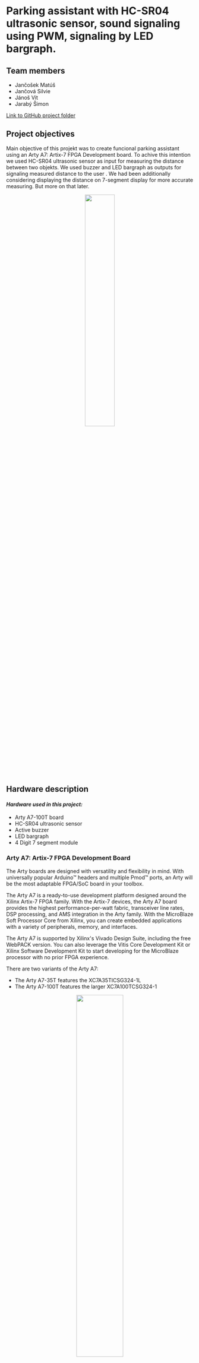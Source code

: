 # Parking assistant with HC-SR04 ultrasonic sensor, sound signaling using PWM, signaling by LED bargraph.

## Team members 
* Jančošek Matúš
* Jančová Silvie
* Jánoš Vít
* Jarabý Šimon

[Link to GitHub project folder ](https://github.com/vitoo420/DE1_projekt)

 
## Project objectives
Main objective of this projekt was to create funcional parking assistant using an Arty A7: Artix-7 FPGA Development board. To achive this intention we used HC-SR04 ultrasonic sensor as input for measuring the distance between two objekts. We used buzzer and LED bargraph as outputs for signaling measured distance to the user . We had been additionally considering displaying the distance on 7-segment display for more accurate measuring. But more on that later. 
 
<p align="center" width="100%">
   <img width="40%" src="https://cdn.dribbble.com/users/1287580/screenshots/5410442/dribbble_2.gif"> 
 </p>

## Hardware description
#### *Hardware used in this project:*
* Arty A7-100T board 
* HC-SR04 ultrasonic sensor
* Active buzzer
* LED bargraph
* 4 Digit 7 segment module

### Arty A7: Artix-7 FPGA Development Board
The Arty boards are designed with versatility and flexibility in mind. With universally popular Arduino™ headers and multiple Pmod™ ports, an Arty will be the most adaptable FPGA/SoC board in your toolbox. 

The Arty A7 is a ready-to-use development platform designed around the Xilinx Artix-7 FPGA family. With the Artix-7 devices, the Arty A7 board provides the highest performance-per-watt fabric, transceiver line rates, DSP processing, and AMS integration in the Arty family. With the MicroBlaze Soft Processor Core from Xilinx, you can create embedded applications with a variety of peripherals, memory, and interfaces.

The Arty A7 is supported by Xilinx's Vivado Design Suite, including the free WebPACK version. You can also leverage the Vitis Core Development Kit or Xilinx Software Development Kit to start developing for the MicroBlaze processor with no prior FPGA experience.

There are two variants of the Arty A7: 
* The Arty A7-35T features the XC7A35TICSG324-1L
* The Arty A7-100T features the larger XC7A100TCSG324-1


 <p align="center" width="100%">
   <img width="50%" src="Images/Board1.png"> 
 </p>



#### *PinOut of Pmod Connectors on Arty A7-100T board*

 <p align="center" width="100%">
    <img width="50%" src="Images/pins.png"> 
 </p>

####  *Pmod Connector table*

|  | Pmod JA | Pmod JB | Pmod JC | Pmod JD |
| :-: | :-: | :-: | :-: | :-: |
| Pmod Type | Standard | High-Speed | High-Speed | Standard |
| Pin 1 | G13 | E15 | U12 | D4 |
| Pin 2 | B11 | E16 | V12 | D3 |
| Pin 3 | A11 | D15 | V10 | F4 |
| Pin 4 | D12 | C15 | V11 | F3 |
| Pin 7 | D13 | J17 | U14 | E2 |
| Pin 8 | B18 | J18 | V14 | D2 |
| Pin 9 | A18 | K15 | T13 | H2 |
| Pin 10 | K16 | J15 | U13 | G2 |





### HC-SR04 ultrasonic sensor
#### *Description of HC-SR04 ultrasonic sensor*

 <p align="center" width="100%">
   <img width="50%" src="Images/Sensor3.png"> 
 </p>

First of all we have to understand how the ultrasonic sensors works. Ultrasonic sensors use sound to determine the distance between the sensor and theclosest object in its path. 
Ultrasonic sensors are essentially sound sensors, however they perform at a frequency above human hearing. The sensor sends out a sound wave at a selected frequency (Original signal). 
It then listens for that specificsound wave to bounce off of an object and come back (Reflected signal).

<p align="center" width="100%">
   <img width="50%" src="Images/Sensor4.png"> 
</p>

The sensor maintains track of the time between sending the sound wave and the sound wave returning. 
If you know how fast something is going and how long it is traveling you can find the distancetraveled with equation d=v*t

#### *HC-SR04 Specifications for this project*
This section contains the specifications and why they are important to the sensor module. The sensor modules requirements are as follows. Cost, Weigh, Accuracy of object detection. Cost of modules is most important aspect for every new product. It is basic factor in designing the product. Next one is weight because we want out divice to be  simple, light and over all practical. For that we will also need precision and accuracy. 

#### *HC-SR04 Electric parameters*
* Working Voltage is DC 5 V
* Working Current is 15mA
* Working Frequency is 40Hz
* Max/Min Range 400cm/2cm
* MeasuringAngle is 15 degree
* Trigger Input Signal 10uS TTL pulse
* Echo Output Signal Input TTL lever signal and the range in proportion
* Dimension of board are 45*20*15mm 

#### *HC-SR04 Timing Chart and Pin Explanations*

The HC-SR04 has four pins VCC, GND, TRIG and ECHO. The VCC and GND pins are the simplest because they power the HC-SR04. These pins need to be attached to a +5 voltedge source and ground respectively. The TRIG pin is responsible for sending the ultrasonic burst. This pin should be set to HIGH for 10 μs, at which point the HC-SR04 will send out an eight cycle sonic burst at 40 kHZ. After a sonic burst has been sent the ECHO pin will go HIGH. The ECHO pin is the data pin it is used in taking distance measurements. After an ultrasonic burst is sent the pin will go HIGH, it will stay high until an ultrasonic burst is detected back, at which point it will go LOW. 

Taking distance measurements with HC-SR04 can be triggered to send out an ultrasonic burst by setting the TRIG pin to HIGH. Once the burst is sent the ECHO pin will automatically go HIGH. This pin will remain HIGH until the the burst hits the sensor again. You can calculate the distance to the object by keeping track of how long the ECHO pin stays HIGH. The time ECHO stays HIGH is the time the burst spent traveling.  Using this measurement in equation 1 along with the speed of sound will yield the distance travelled. A summary of this is listed below, along with a visual representation.

<p align="center" width="100%">
    <img width="70%" src="Images/Timing.png"> 
</p>


To interpret the time reading into a distance you need to change the first equation. The clock on the device you are using will probably count in microseconds or smaller. To useequation 1 the speed of sound needs to determined,which is 343 meters per second atstandard temperature and pressure. To convert this into more useful form use equation 2to change from meters per second to microseconds per centimeter. Then equation 3 canbe used to easily compute the distance in centimeters.

<p align="center" width="100%">
    <img width="45%" src="Images/rovnica.png"> 
</p>

### Sensor HC-SR04

#### *Listing of VHDL code of architecture at sensor*
```vhdl
library ieee;               -- Standard library
use ieee.std_logic_1164.all;-- Package for data types and logic operations
use ieee.numeric_std.all;   -- Package for arithmetic operations

entity sensor is
port(
    CLK     : in std_logic;     --clock
    reset   : in std_logic;
    echo    : in std_logic;    
    trig    : out std_logic; 
    b_spacing : out std_logic_vector(9 - 1 downto 0) := "000000000"
        
    );  
end entity sensor;

architecture Behavioral of sensor is 

    signal s_tick_trig  : unsigned(6 - 1 downto 0) := "000000";
    signal s_tick_echo  : unsigned(6 - 1 downto 0) := "000000";
    
begin

    p_trig : process(clk)
        begin
            if rising_edge(clk) then
                s_tick_trig <= s_tick_trig + 1;
                if (reset = '1') then              -- reset 1, trigger 0           
                    trig <= '0';    
                end if;
                
                if(s_tick_trig < "001011") then
                    trig <= '1';
                elsif(s_tick_trig < "011110" and s_tick_trig > "001010") then
                    trig <= '0';
                else
                    s_tick_trig <= "000000";
                end if;
            end if;
    end process p_trig;
    

    p_spacing : process(clk, echo)
    begin
    if rising_edge(clk) then
            if reset = '1' then
               b_spacing <= "000000000"; 
               s_tick_echo <= "000000";
            end if;
            if(echo = '1') then
                s_tick_echo <= s_tick_echo +1;                
            end if;
    end if;
    
    if falling_edge(echo) then
        b_spacing <= std_logic_vector(s_tick_echo * "111");
    end if;
    
    end process p_spacing;
end architecture Behavioral;
```
#### Listing of VHDL code of architecture at tb_sensor
```vhdl
library IEEE;
use IEEE.STD_LOGIC_1164.ALL;
use IEEE.NUMERIC_STD.ALL;
-- Uncomment the following library declaration if using
-- arithmetic functions with Signed or Unsigned values
--use IEEE.NUMERIC_STD.ALL;

-- Uncomment the following library declaration if instantiating
-- any Xilinx leaf cells in this code.
--library UNISIM;
--use UNISIM.VComponents.all;

entity tb_sensor is
--  Port ( );
end tb_sensor;
architecture Behavioral of tb_sensor is
    constant c_CLK_100MHZ_PERIOD : time := 10 ns;
    
    signal s_clk                    : std_logic;
    signal s_reset                  : std_logic;
    signal s_echo                   : std_logic;    
    signal s_trig                   : std_logic;
    signal s_time                   : time := 100 us;
    signal s_spacing                : std_logic_vector(9 - 1 downto 0);
    
begin

uut_ce : entity work.sensor
   port map(
        clk     => s_clk,
        trig    => s_trig,
        echo    => s_echo,
        reset   => s_reset,
        b_spacing => s_spacing
           );
           
    p_clk_gen : process
    begin
     while now < 10000 ns loop   -- 10 usec of simulation
            s_clk <= '0';
            wait for c_CLK_100MHZ_PERIOD / 2;
            s_clk <= '1';
            wait for c_CLK_100MHZ_PERIOD / 2;
        end loop;
    wait;
    end process p_clk_gen; 
    
    p_echo : process
    begin
    s_reset <= '0';
    s_echo <= '0';
    wait for 120 ns;
    s_echo <= '1';
    wait for 150 ns;
    s_echo <= '0';
    wait for 120 ns;
    s_echo <= '1';
    wait for 250ns;
    s_echo <= '0';
    wait;
    end process p_echo; 
    
end Behavioral;
```
![waveforms](Images/schema_sensor.PNG)

For the HC-SR04 sensor, the trigger module serves as an excitation signal for the trig. If resset is in 1, trig is in 0. signal clk counts the number of leading edges of the clock signal. These signals are stored in s_tick. The s_tick signal sets the trig value to 0 or 1. 
The p_spacing process measures the length of the echo_i signal coming from the sensor. We used the signal length measurement in the trigger module based on the number of leading edges of the clock signal clk. The length of the echo_i signal is recalculated to the distance, which is then saves in the auxiliary signal p_spacing. The conversion is given in the HC-SR04 sensor datasheet.
Times don't reflect reality because of simulation purposes.


### Active buzzer

#### *Listing of VHDL code of architecture at speaker*

```vhdl
architecture Behavioral of speaker is

    -- Internal clock enable
    signal s_en     : std_logic;
    -- Local delay counter
    signal   s_cnt  : unsigned(4 - 1 downto 0);
    
    type t_state is (st_300,
                     st_250_300,
                     st_200_250,
                     st_150_200,
                     st_100_150,
                     st_50_100,
                     st_10_50,
                     st_10);
    -- Define the signal that uses different states
    signal s_state  : t_state;

    -- Specific values for local counter
    constant c_DELAY_06SEC : unsigned(4 - 1 downto 0) := b"0110";
    constant c_DELAY_05SEC : unsigned(4 - 1 downto 0) := b"0101";
    constant c_DELAY_04SEC : unsigned(4 - 1 downto 0) := b"0100";
    constant c_DELAY_03SEC : unsigned(4 - 1 downto 0) := b"0011";
    constant c_DELAY_02SEC : unsigned(4 - 1 downto 0) := b"0010";
    constant c_DELAY_01SEC : unsigned(4 - 1 downto 0) := b"0001";
    constant c_ZERO        : unsigned(4 - 1 downto 0) := b"0000";
    
    
    
    
    
    

begin

    --------------------------------------------------------------------
    -- p_output_state:
    -- Decides about actual state
    --------------------------------------------------------------------
    p_output_state : process(distance)
    begin              
        if(distance >= "100101100") then                                --greater than 300
            s_state <= st_300;
        elsif(distance < "100101100" and distance >= "011111010") then   --between 250 and 300
            s_state <= st_250_300;
        elsif(distance < "011111010" and distance >= "011001000") then    --between 200 and 250
            s_state <= st_200_250;
        elsif(distance < "011001000" and distance >= "010010110") then    --between 150 and 200
            s_state <= st_150_200;
        elsif(distance < "010010110" and distance >= "001100100") then     --between 100 and 150
            s_state <= st_100_150;
        elsif(distance < "001100100" and distance >= "000110010") then       --between 50 and 100
            s_state <= st_50_100;
        elsif(distance < "000110010" and distance >= "000001010") then          --between 10 and 50                                                     --less than 50
            s_state <= st_10_50;
        else
            s_state <= st_10;
        end if;
    end process p_output_state;
    
    p_beep  :   process(clk)
    begin
        if (rising_edge(clk)) then
        
            case s_state is
                when st_300 =>
                    beep_switch <= '0';         
                when st_250_300 =>
                    if (s_cnt < c_DELAY_06SEC) then
                        s_cnt <= s_cnt + 1;
                        beep_switch <= '1';
                    elsif((s_cnt >= c_DELAY_06SEC) and s_cnt < (2*c_DELAY_06SEC)) then
                         s_cnt <= s_cnt + 1;
                         beep_switch <= '0';  
                    else
                        s_cnt <= c_ZERO;
                    end if;      
                when st_200_250 =>
                    if (s_cnt < c_DELAY_05SEC) then
                        s_cnt <= s_cnt + 1;
                        beep_switch <= '1';
                    elsif((s_cnt >= c_DELAY_05SEC) and s_cnt < (2*c_DELAY_05SEC)) then
                         s_cnt <= s_cnt + 1;
                         beep_switch <= '0';  
                    else
                        s_cnt <= c_ZERO;
                    end if;      
                when st_150_200 =>
                    if (s_cnt < c_DELAY_04SEC) then
                        s_cnt <= s_cnt + 1;
                        beep_switch <= '1';
                    elsif((s_cnt >= c_DELAY_04SEC) and s_cnt < (2*c_DELAY_04SEC)) then
                         s_cnt <= s_cnt + 1;
                         beep_switch <= '0';  
                    else
                        s_cnt <= c_ZERO;
                    end if;      
                when st_100_150 =>
                    if (s_cnt < c_DELAY_03SEC) then
                        s_cnt <= s_cnt + 1;
                        beep_switch <= '1';
                    elsif((s_cnt >= c_DELAY_03SEC) and s_cnt < (2*c_DELAY_03SEC)) then
                         s_cnt <= s_cnt + 1;
                         beep_switch <= '0';  
                    else
                        s_cnt <= c_ZERO;
                    end if;      
                when st_50_100  =>
                    if (s_cnt < c_DELAY_02SEC) then
                        s_cnt <= s_cnt + 1;
                        beep_switch <= '1';
                    elsif((s_cnt >= c_DELAY_02SEC) and s_cnt < (2*c_DELAY_02SEC)) then
                         s_cnt <= s_cnt + 1;
                         beep_switch <= '0';  
                    else
                        s_cnt <= c_ZERO;
                    end if;      
                when st_10_50      =>
                    if (s_cnt < c_DELAY_01SEC) then
                        s_cnt <= s_cnt + 1;
                        beep_switch <= '1';
                    elsif((s_cnt >= c_DELAY_01SEC) and s_cnt < (2*c_DELAY_01SEC)) then
                         s_cnt <= s_cnt + 1;
                         beep_switch <= '0';  
                    else
                        s_cnt <= c_ZERO;
                    end if; 
                when st_10  =>
                    beep_switch <= '1';     
            end case;  
        end if;  
    end process p_beep;
end architecture Behavioral;
```

#### Listing of VHDL code of architecture at tb_speaker

```vhdl
architecture testbench of tb_speaker is
    -- Local constants
    constant c_CLK_100MHZ_PERIOD : time := 10 ns;

    --Local signals
    signal s_clk_100MHz : std_logic;
    signal s_distance   : std_logic_vector(9-1 downto 0);
    signal s_beep_switch: std_logic;
begin

uut_tlc : entity work.speaker
        port map(
            clk         => s_clk_100MHz,
            distance    => s_distance,
            beep_switch => s_beep_switch
        );

    --------------------------------------------------------------------
    -- Clock generation process
    --------------------------------------------------------------------
    p_clk_gen : process
    begin
        while now < 10000 ns loop   -- 10 usec of simulation
            s_clk_100MHz <= '0';
            wait for c_CLK_100MHZ_PERIOD / 2;
            s_clk_100MHz <= '1';
            wait for c_CLK_100MHZ_PERIOD / 2;
        end loop;
        wait;
    end process p_clk_gen;
    
    p_stimulus : process
    begin
        s_distance <= "111111111";
        wait for 100 ns;
        s_distance <= "100001110";
        wait for 100 ns;
        s_distance <= "011011100";
        wait for 100 ns;
        s_distance <= "010101010";
        wait for 100 ns;
        s_distance <= "001111000";
        wait for 100 ns;
        s_distance <= "001000110";
        wait for 100 ns;
        s_distance <= "000010100";
        wait for 100 ns;
        s_distance <= "000000000";
        wait;
    end process p_stimulus;

end testbench;
```

<p align="center" width="100%">
    <img width="80%" src="Images/buzzer_testbench.jpg"> 
</p>

Active buzzer has DC power supply because there is an internal oscillator which generates the sound. In this program we're generating only one tone whose duration is dependent on 
distance from HCSR04. Times don't reflect reality because of simulation purposes.


### LED Bar Graph

LED Bar Graph is an LED array, which is used to connect with electronic circuit or microcontroller. It’s easy to connect LED bar graph with the circuit like as connecting 10 individual LEDs with 10 output pins. Generally we can use the LED bar graph as a Battery level Indicator, Audio equipments, and Industrial Control panels. There are many other applications of LED bar graphs.

<p align="center" width="100%">
    <img width="33%" src="Images/LED.jpg"> 
</p>

#### *LED Bar Graph Pin configuration*

| Pin No.| Pin Name | Description |
| :-: | :-: | :-: |
| 1 to 10 | Anode | All are anode pins of the respected LED |
| 11 to 20 | Cathode | All are cathode pins of the respected LED |

#### *LED Bar Graph Internal circuit diagram + pinout*

<p align="center" width="100%">
    <img width="33%" src="Images/LED1.png"> 
</p>

#### *LED Bar Graph (HDSP-4832) Electric parameters*
* Forward Current: 20mA
* Forward Voltage: 2.0V to 2.2V (maximum)
* Luminous Intensity: 60mcd
* Wavelength: 630nm
* Operating Temperature: -25℃ to 85℃
* Storage Temperature: -30℃ to 85℃
* Soldering Temperature: 260℃ for 5sec.

[Link to LED bargraph on Amazon ](https://www.amazon.com/Single-Segment-Display-Colors-Arduino/dp/B07BJ8ZGP7#descriptionAndDetails)

#### *Listing of VHDL code of architecture at ledbar*

```vhdl
architecture Behavioral of ledbar is
    
    type t_state is (st_300,
                     st_250_300,
                     st_200_250,
                     st_150_200,
                     st_100_150,
                     st_50_100,
                     st_10_50,
                     st_10);
    -- Define the signal that uses different states
    signal s_state  : t_state;

begin

    --------------------------------------------------------------------
    -- p_output_state:
    -- Decides about actual state
    --------------------------------------------------------------------
    p_output_state : process(distance)
    begin              
        if(distance >  "100101100") then                                 --greater than 300
            s_state <= st_300;
        elsif(distance < "100101100" and distance > "011111010") then    --between 250 and 300
            s_state <= st_250_300;
        elsif(distance < "011111010" and distance > "011001000") then    --between 200 and 250
            s_state <= st_200_250;
        elsif(distance < "011001000" and distance > "010010110") then    --between 150 and 200
            s_state <= st_150_200;
        elsif(distance < "010010110" and distance > "001100100") then    --between 100 and 150
            s_state <= st_100_150;
        elsif(distance < "001100100" and distance > "000110010") then    --between 50 and 100
            s_state <= st_50_100;
        elsif(distance < "000110010" and distance > "000001010") then    --between 10 and 50                                                     
            s_state <= st_10_50;
        else                                                             --less than 50
            s_state <= st_10;
        end if;
    end process p_output_state;
    
    p_bargraf  :   process(s_state)
    begin  
            case s_state is
                when st_300 =>
                    signal_LEDbar <= "00000001"; 
                    
                when st_250_300 =>
                    signal_LEDbar <= "00000011"; 
 
                when st_200_250 =>
                    signal_LEDbar <= "00000111"; 
      
                when st_150_200 =>
                    signal_LEDbar <= "00001111"; 
     
                when st_100_150 =>
                    signal_LEDbar <= "00011111"; 
      
                when st_50_100  =>
                    signal_LEDbar <= "00111111"; 
      
                when st_10_50      =>
                    signal_LEDbar <= "01111111"; 

                when st_10  =>
                    signal_LEDbar <= "11111111";
                         
            end case;     
    end process p_bargraf;
end architecture Behavioral;                    
```

#### Listing of VHDL code of architecture at tb_ledbar

```vhdl
architecture Behavioral of tb_ledbar is

    signal s_distance          : std_logic_vector(9 - 1 downto 0);
    signal s_signal_LEDbar     : std_logic_vector(8 - 1 downto 0);
    
begin

   uut_ledbar : entity work.ledbar
        port map(
            distance       => s_distance,
            signal_LEDbar  => s_signal_LEDbar       
        );
    
    p_stimulus : process
    begin
        s_distance <= "111111111";
        wait for 100 ns;
        s_distance <= "100001110";
        wait for 100 ns;
        s_distance <= "011011100";
        wait for 100 ns;
        s_distance <= "010101010";
        wait for 100 ns;
        s_distance <= "001111000";
        wait for 100 ns;
        s_distance <= "001000110";
        wait for 100 ns;
        s_distance <= "000010100";
        wait for 100 ns;
        s_distance <= "000000000";
        wait;
    end process p_stimulus;
          
end Behavioral;
```
<p align="center" width="100%">
    <img width="80%" src="Images/LED_testbench.jpg"> 
</p>

### 4 Digit 7 segment module

#### 


## Imagine of block structure design
<p align="center" width="100%">
    <img width="70%" src="Images/Blok.png"> 
</p>


## Imagine of all modules connected to Arty A7: Artix-7 FPGA Development Board
<p align="center" width="100%">
    <img width="100%" src="Images/Blok1.png"> 
</p>

## Table with pinouts for used modules

#### Table for HC-SR04 sensor
| Sensor Pin | Board Pin |
| :-: | :-: |
| VCC | VCC |
| Trig | D4 |
| Echo | G13 |
| GND | GND |


#### Table for Buzzer




#### Table for LED Bargraph




#### Table for 7 seg 4 digits module 
| Pmod JB | Connection | Cathodes | Pmod JC | Connection | Anodes |
| :-----: | :--------: | :------: | :-----: | :--------: | :----: |
|  Pin 1  |    E15     |    CA    |  Pin 1  |    U12     |  AN0   |
|  Pin 2  |    E16     |    CB    |  Pin 2  |    V12     |  AN1   |
|  Pin 3  |    D15     |    CC    |  Pin 3  |    V10     |  AN2   |
|  Pin 4  |    C15     |    CD    |  Pin 4  |    V11     |  AN3   |
|  Pin 7  |    J17     |    CE    |  Pin 7  |    U14     |   -    |
|  Pin 8  |    J18     |    CF    |  Pin 8  |    V14     |   -    |
|  Pin 9  |    K15     |    CG    |  Pin 9  |    T13     |   -    |
| Pin 10  |    J15     |    DP    | Pin 10  |    U13     |   -    |



## TOP module description and simulations

Write your text here.


## Video

*////[![Project Video](http://img.youtube.com/vi/3xFRYkFs/0.jpg)](http://www.youtube.com/wa "Project Overview")///*


##  Discussion of results


## References
* https://cdn.sparkfun.com/datasheets/Sensors/Proximity/HCSR04.pdf
* https://datasheetspdf.com/pdf-file/1380136/ETC/HC-SR04/1
* http://www.circuitdb.com/?p=1162
* http://www.micropik.com/PDF/HCSR04.pdf
* http://randomnerdtutorials.com/complete-guide-for-ultrasonic-sensor-hc-sr04/
* http://www.ezdenki.com/ultrasonic.php
* http://www.elecrow.com/hcsr04-ultrasonic-ranging-sensor-p-316.html(^ this one has some cool charts)
* https://components101.com/displays/led-bar-graph
* https://github.com/Digilent/digilent-xdc/blob/master/Arty-A7-100-Master.xdc
